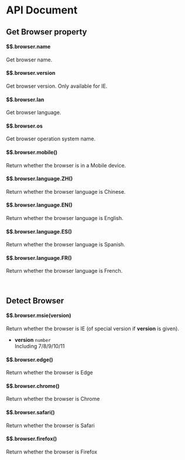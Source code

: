 # API Document

## Get Browser property
#### $$.browser.name
Get browser name.

#### $$.browser.version
Get browser version. Only available for IE.

#### $$.browser.lan
Get browser language.

#### $$.browser.os
Get browser operation system name.

#### $$.browser.mobile()
Return whether the browser is in a Mobile device.

#### $$.browser.language.ZH()
Return whether the browser language is Chinese.

#### $$.browser.language.EN()
Return whether the browser language is English.

#### $$.browser.language.ES()
Return whether the browser language is Spanish.

#### $$.browser.language.FR()
Return whether the browser language is French.

<div><br></div>

## Detect Browser 
#### $$.browser.msie(version)
Return whether the browser is IE (of special version if **version** is given).  

- **version** ```number```  
Including 7/8/9/10/11  


#### $$.browser.edge()
Return whether the browser is Edge

#### $$.browser.chrome()
Return whether the browser is Chrome 

#### $$.browser.safari()
Return whether the browser is Safari 

#### $$.browser.firefox()
Return whether the browser is Firefox

<div><br></div>